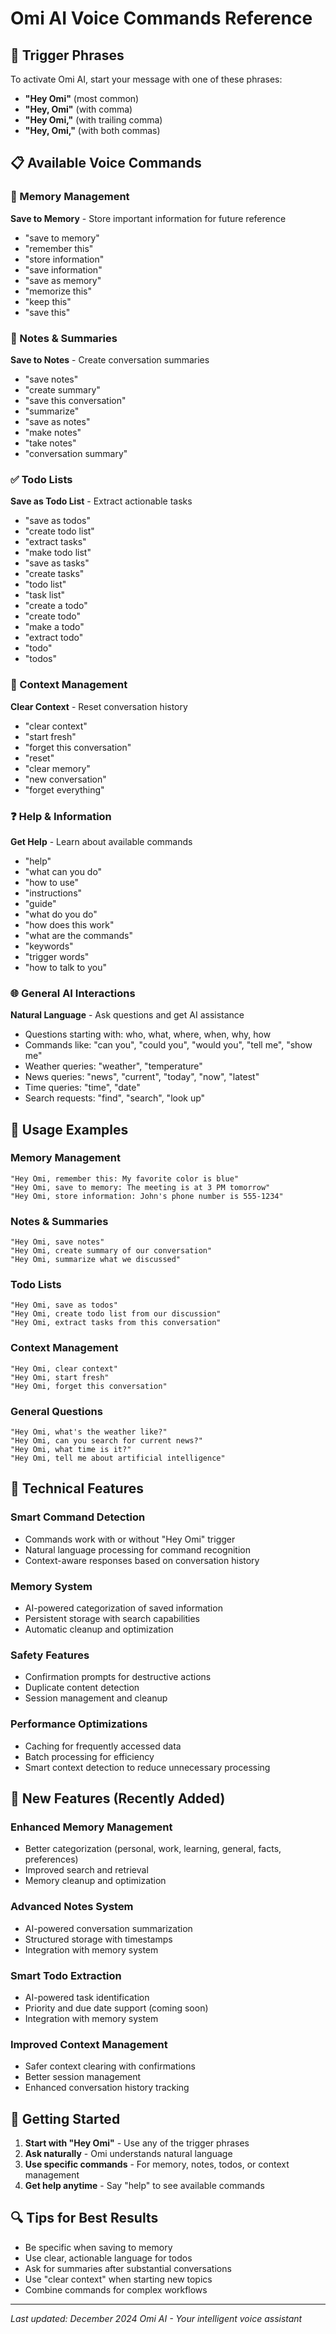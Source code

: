# Omi AI Voice Commands Reference

## 🎯 Trigger Phrases
To activate Omi AI, start your message with one of these phrases:
- **"Hey Omi"** (most common)
- **"Hey, Omi"** (with comma)
- **"Hey Omi,"** (with trailing comma)
- **"Hey, Omi,"** (with both commas)

## 📋 Available Voice Commands

### 🧠 Memory Management
**Save to Memory** - Store important information for future reference
- "save to memory"
- "remember this"
- "store information"
- "save information"
- "save as memory"
- "memorize this"
- "keep this"
- "save this"

### 📝 Notes & Summaries
**Save to Notes** - Create conversation summaries
- "save notes"
- "create summary"
- "save this conversation"
- "summarize"
- "save as notes"
- "make notes"
- "take notes"
- "conversation summary"

### ✅ Todo Lists
**Save as Todo List** - Extract actionable tasks
- "save as todos"
- "create todo list"
- "extract tasks"
- "make todo list"
- "save as tasks"
- "create tasks"
- "todo list"
- "task list"
- "create a todo"
- "create todo"
- "make a todo"
- "extract todo"
- "todo"
- "todos"

### 🧹 Context Management
**Clear Context** - Reset conversation history
- "clear context"
- "start fresh"
- "forget this conversation"
- "reset"
- "clear memory"
- "new conversation"
- "forget everything"

### ❓ Help & Information
**Get Help** - Learn about available commands
- "help"
- "what can you do"
- "how to use"
- "instructions"
- "guide"
- "what do you do"
- "how does this work"
- "what are the commands"
- "keywords"
- "trigger words"
- "how to talk to you"

### 🌐 General AI Interactions
**Natural Language** - Ask questions and get AI assistance
- Questions starting with: who, what, where, when, why, how
- Commands like: "can you", "could you", "would you", "tell me", "show me"
- Weather queries: "weather", "temperature"
- News queries: "news", "current", "today", "now", "latest"
- Time queries: "time", "date"
- Search requests: "find", "search", "look up"

## 🎯 Usage Examples

### Memory Management
```
"Hey Omi, remember this: My favorite color is blue"
"Hey Omi, save to memory: The meeting is at 3 PM tomorrow"
"Hey Omi, store information: John's phone number is 555-1234"
```

### Notes & Summaries
```
"Hey Omi, save notes"
"Hey Omi, create summary of our conversation"
"Hey Omi, summarize what we discussed"
```

### Todo Lists
```
"Hey Omi, save as todos"
"Hey Omi, create todo list from our discussion"
"Hey Omi, extract tasks from this conversation"
```

### Context Management
```
"Hey Omi, clear context"
"Hey Omi, start fresh"
"Hey Omi, forget this conversation"
```

### General Questions
```
"Hey Omi, what's the weather like?"
"Hey Omi, can you search for current news?"
"Hey Omi, what time is it?"
"Hey Omi, tell me about artificial intelligence"
```

## 🔧 Technical Features

### Smart Command Detection
- Commands work with or without "Hey Omi" trigger
- Natural language processing for command recognition
- Context-aware responses based on conversation history

### Memory System
- AI-powered categorization of saved information
- Persistent storage with search capabilities
- Automatic cleanup and optimization

### Safety Features
- Confirmation prompts for destructive actions
- Duplicate content detection
- Session management and cleanup

### Performance Optimizations
- Caching for frequently accessed data
- Batch processing for efficiency
- Smart context detection to reduce unnecessary processing

## 🚀 New Features (Recently Added)

### Enhanced Memory Management
- Better categorization (personal, work, learning, general, facts, preferences)
- Improved search and retrieval
- Memory cleanup and optimization

### Advanced Notes System
- AI-powered conversation summarization
- Structured storage with timestamps
- Integration with memory system

### Smart Todo Extraction
- AI-powered task identification
- Priority and due date support (coming soon)
- Integration with memory system

### Improved Context Management
- Safer context clearing with confirmations
- Better session management
- Enhanced conversation history tracking

## 📱 Getting Started

1. **Start with "Hey Omi"** - Use any of the trigger phrases
2. **Ask naturally** - Omi understands natural language
3. **Use specific commands** - For memory, notes, todos, or context management
4. **Get help anytime** - Say "help" to see available commands

## 🔍 Tips for Best Results

- Be specific when saving to memory
- Use clear, actionable language for todos
- Ask for summaries after substantial conversations
- Use "clear context" when starting new topics
- Combine commands for complex workflows

---

*Last updated: December 2024*
*Omi AI - Your intelligent voice assistant*